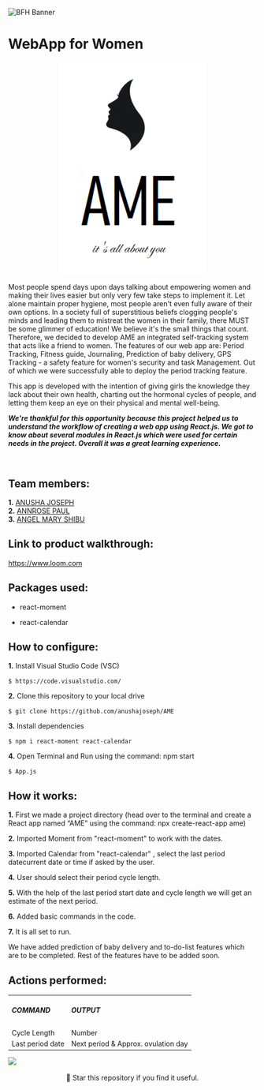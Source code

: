  ![BFH Banner](https://github.com/anushajoseph/Tink_Her_Hack/blob/00faaafcd39d179083b5778746760b7fc121c489/tink-her-hack.png)
 # WebApp for Women 
<p align="center">
 <img width="300px" src="src/Logo.png"/>
</p>
<p>
Most people spend days upon days talking about empowering women and making their lives easier but only very few take steps to implement it. Let alone maintain proper hygiene, most people aren't even fully aware of their own options. In a society full of superstitious beliefs clogging people's minds and leading them to mistreat the women in their family, there MUST be some glimmer of education!
We believe it's the small things that count. Therefore, we decided to develop AME an integrated self-tracking system that acts like a friend to women. 
The features of our web app are: Period Tracking, Fitness guide, Journaling, Prediction of baby delivery, GPS Tracking - a safety feature for women's security and task Management. Out of which we were successfully able to deploy the period tracking feature.
 
This app is developed with the intention of giving girls the knowledge they lack about their own health, charting out the hormonal cycles of people, and letting them keep an eye on their physical and mental well-being.
</p>

 ***We're thankful for this opportunity because this project helped us to understand the workflow of creating a web app using React.js. We got to know about several modules in React.js which were used for certain needs in the project. Overall it was a great learning experience.***
 
<br/>

## Team members:

**1.** [ANUSHA JOSEPH](https://github.com/anushajoseph)<br/>
**2.** [ANNROSE PAUL](https://github.com/ann018)<br/>
**3.** [ANGEL MARY SHIBU](https://github.com/angelmaryshibu)

## Link to product walkthrough:
 
https://www.loom.com 

## Packages used:
 
- react-moment

- react-calendar 

## How to configure:
**1.** Install  Visual Studio Code (VSC)

```shell
$ https://code.visualstudio.com/
```

**2.** Clone this repository to your local drive

```shell
$ git clone https://github.com/anushajoseph/AME
```

**3.** Install dependencies

```shell
$ npm i react-moment react-calendar
```

**4.** Open Terminal and Run using the command: npm start

```shell
$ App.js
```

## How it works:
 
**1.** First we made a project directory (head over to the terminal and create a React app named “AME” using the command: npx create-react-app ame)
 
**2.** Imported Moment from "react-moment" to work with the dates. 
 
**3.** Imported Calendar from "react-calendar" , select the last period datecurrent date or time if asked by the user.
 
**4.** User should select their period cycle length.
 
**5.** With the help of the last period start date and cycle length we will get an estimate of the next period.
 
**6.** Added basic commands in the code.
 
**7.** It is all set to run.

We have added prediction of baby delivery and to-do-list features which are to be completed. Rest of the features have to be added soon.
## Actions performed:
 
<table>
<tr>
<td><h5>COMMAND</h5></td>   
<td><h5>OUTPUT</h5></td>
</tr>
<tr>
<td>Cycle Length</td>		   
<td>Number</td>
</tr>
<tr>
<td>Last period date</td>		   
<td>Next period & Approx. ovulation day</td>
</tr>
</table>

<img width="300px" src="src/AME site.png"/>

<p align="center">
🌟 Star this repository if you find it useful.
</p>
